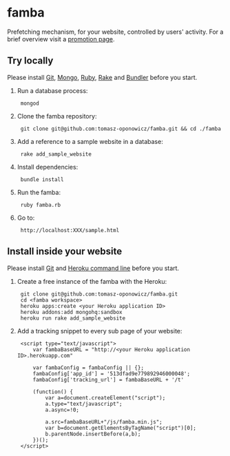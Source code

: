 famba
=====

Prefetching mechanism, for your website, controlled by users' activity. For a brief overview visit a [promotion page](http://tomasz-oponowicz.github.io/famba/).

## Try locally

Please install [Git](http://git-scm.com/), [Mongo](http://www.mongodb.org/), [Ruby](https://www.ruby-lang.org/en/), [Rake](http://rake.rubyforge.org/) and [Bundler](http://bundler.io/) before you start.

1. Run a database process:

		mongod

1. Clone the famba repository:

		git clone git@github.com:tomasz-oponowicz/famba.git && cd ./famba

1. Add a reference to a sample website in a database:

		rake add_sample_website

1. Install dependencies:

		bundle install

1. Run the famba:

		ruby famba.rb

1. Go to:

		http://localhost:XXX/sample.html

## Install inside your website

Please install [Git](http://git-scm.com/) and [Heroku command line](https://toolbelt.herokuapp.com/) before you start.

1. Create a free instance of the famba with the Heroku:

		git clone git@github.com:tomasz-oponowicz/famba.git
		cd <famba workspace>
		heroku apps:create <your Heroku application ID>
		heroku addons:add mongohq:sandbox
		heroku run rake add_sample_website


1. Add a tracking snippet to every sub page of your website:

		<script type="text/javascript">
			var fambaBaseURL = "http://<your Heroku application ID>.herokuapp.com"
			
			var fambaConfig = fambaConfig || {};
			fambaConfig['app_id'] = '513dfad9e779892946000048';
			fambaConfig['tracking_url'] = fambaBaseURL + '/t'
		
			(function() {
				var a=document.createElement("script");
				a.type="text/javascript";
				a.async=!0;
				
				a.src=fambaBaseURL+"/js/famba.min.js";
				var b=document.getElementsByTagName("script")[0];
				b.parentNode.insertBefore(a,b);
			})();
		</script>